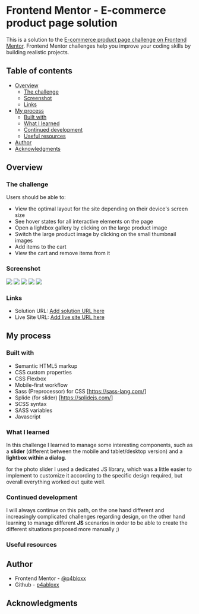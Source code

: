 # Frontend Mentor - E-commerce product page solution

This is a solution to the [E-commerce product page challenge on Frontend Mentor](https://www.frontendmentor.io/challenges/ecommerce-product-page-UPsZ9MJp6). Frontend Mentor challenges help you improve your coding skills by building realistic projects.

## Table of contents

- [Overview](#overview)
  - [The challenge](#the-challenge)
  - [Screenshot](#screenshot)
  - [Links](#links)
- [My process](#my-process)
  - [Built with](#built-with)
  - [What I learned](#what-i-learned)
  - [Continued development](#continued-development)
  - [Useful resources](#useful-resources)
- [Author](#author)
- [Acknowledgments](#acknowledgments)

## Overview

### The challenge

Users should be able to:

- View the optimal layout for the site depending on their device's screen size
- See hover states for all interactive elements on the page
- Open a lightbox gallery by clicking on the large product image
- Switch the large product image by clicking on the small thumbnail images
- Add items to the cart
- View the cart and remove items from it

### Screenshot

![](./SCREENSHOTS/mobile%20view.png)
![](./SCREENSHOTS/mobile%20view%20-%20menu%20open.png)
![](./SCREENSHOTS/tablet%20view.png)
![](./SCREENSHOTS/desktop%20view%20-%20cart%20open.png)
![](./SCREENSHOTS/desktop%20view%20-%20lightbox%20open.png)

### Links

- Solution URL: [Add solution URL here](https://your-solution-url.com)
- Live Site URL: [Add live site URL here](https://your-live-site-url.com)

## My process

### Built with

- Semantic HTML5 markup
- CSS custom properties
- CSS Flexbox
- Mobile-first workflow
- Sass (Preprocessor) for CSS [https://sass-lang.com/]
- Splide (for slider) [https://splidejs.com/]
- SCSS syntax
- SASS variables
- Javascript

### What I learned

In this challenge I learned to manage some interesting components, such as a **slider** (different between the mobile and tablet/desktop version) and a **lightbox within a dialog**.

for the photo slider I used a dedicated JS library, which was a little easier to implement to customize it according to the specific design required, but overall everything worked out quite well.

### Continued development

I will always continue on this path, on the one hand different and increasingly complicated challenges regarding design, on the other hand learning to manage different **JS** scenarios in order to be able to create the different situations proposed more manually ;)

### Useful resources

## Author

- Frontend Mentor - [@p4bloxx](https://www.frontendmentor.io/profile/p4bloxx)
- Github - [p4abloxx](https://github.com/p4bloxx)

## Acknowledgments
